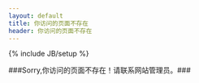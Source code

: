 ```yaml
---
layout: default
title: 你访问的页面不存在 
header: 你访问的页面不存在
---
```


{% include JB/setup %}

###Sorry,你访问的页面不存在！请联系网站管理员。###

